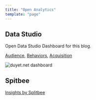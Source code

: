 ```yaml
---
title: "Open Analytics"
template: "page"
---
```


## Data Studio

Open Data Studio Dashboard for this blog.

[Audience](https://datastudio.google.com/s/p6EwKDQZ6lI?utm_source=blog.duyet.net&utm_medium=page-data-studio&utm_campaign=page-data-studio), 
[Behaviors](https://datastudio.google.com/s/kbQlQFVh4xU?utm_source=blog.duyet.net&utm_medium=page-data-studio&utm_campaign=page-data-studio), 
[Acquisition](https://datastudio.google.com/s/lXUELwE6v8A?utm_source=blog.duyet.net&utm_medium=page-data-studio&utm_campaign=page-data-studio)

![duyet.net dashboard](https://i.imgur.com/waBdZjs.png)

## Spitbee

[Insights by Splitbee](https://app.splitbee.io/public/blog.duyet.net)
